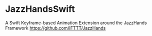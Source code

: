 # JazzHandsSwift
A Swift Keyframe-based Animation Extension around the JazzHands Framework https://github.com/IFTTT/JazzHands 
